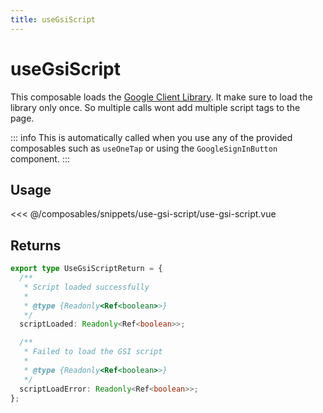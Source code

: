 ```yaml
---
title: useGsiScript
---
```


# useGsiScript

This composable loads the [Google Client Library](https://developers.google.com/identity/gsi/web/guides/client-library). It make sure to
load the library only once. So multiple calls wont add multiple script tags to the page.

::: info
  This is automatically called when you use any of
  the provided composables such as `useOneTap` or using the `GoogleSignInButton` component.
:::

## Usage

<<< @/composables/snippets/use-gsi-script/use-gsi-script.vue

## Returns

```ts
export type UseGsiScriptReturn = {
  /**
   * Script loaded successfully
   *
   * @type {Readonly<Ref<boolean>>}
   */
  scriptLoaded: Readonly<Ref<boolean>>;

  /**
   * Failed to load the GSI script
   *
   * @type {Readonly<Ref<boolean>>}
   */
  scriptLoadError: Readonly<Ref<boolean>>;
};
```
